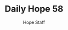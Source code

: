 ---
image: /assets/img/daily-hope-default-artwork.png
title: Daily Hope 58
number: 58
categories:
  - Daily Hope
author: Hope Staff
notes: Daily Hope 58
embed: >-
  EMBED_GOES_HERE
---